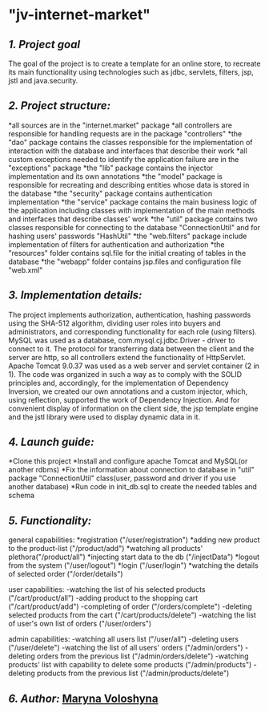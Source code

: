 **"jv-internet-market"** 
=====================

***1. Project goal***
-----------------------------------
The goal of the project is to create a template for an online store, to recreate its main functionality using technologies such as jdbc, servlets, filters, jsp,
jstl and java.security.
 
***2. Project structure:***
-----------------------------------
*all sources are in the "internet.market" package
*all controllers are responsible for handling requests are in the package "controllers"
*the "dao" package contains the classes responsible for the implementation of interaction with the database and interfaces that describe their work
*all custom exceptions needed to identify the application failure are in the "exceptions" package
*the "lib" package contains the injector implementation and its own annotations
*the "model" package is responsible for recreating and describing entities whose data is stored in the database
*the "security" package contains authentication implementation
*the "service" package contains the main business logic of the application including classes with implementation of the main methods and interfaces that describe classes' work
*the "util" package contains two classes responsible for connecting to the database "ConnectionUtil" and for hashing users' passwords "HashUtil"
*the "web.filters" package include implementation of filters for authentication and authorization
*the "resources" folder contains sql.file for the initial creating of tables in the database 
*the "webapp" folder contains jsp.files and configuration file "web.xml"

***3. Implementation details:***
-----------------------------------
The project implements authorization, authentication, hashing passwords using the SHA-512 algorithm, dividing user roles into buyers and administrators, 
and corresponding functionality for each role (using filters). MySQL was used as a database, com.mysql.cj.jdbc.Driver - driver to connect to it. 
The protocol for transferring data between the client and the server are http, so all controllers extend the functionality of HttpServlet. 
Apache Tomcat 9.0.37 was used as a web server and servlet container (2 in 1). The code was organized in such a way as to comply with the SOLID principles and,
accordingly, for the implementation of Dependency Inversion, we created our own annotations and a custom injector, which, using reflection, 
supported the work of Dependency Injection. And for convenient display of information on the client side, the jsp template engine and the jstl library were used
to display dynamic data in it.

***4. Launch guide:***
-----------------------------------
*Clone this project 
*Install and configure apache Tomcat and MySQL(or another rdbms) 
*Fix the information about connection to database in "util" package "ConnectionUtil" class(user, password and driver if you use another database)
*Run code in init_db.sql to create the needed tables and schema 

***5. Functionality:***
-----------------------------------
general capabilities:
*registration ("/user/registration")
*adding new product to the product-list ("/product/add")
*watching all products' plethora("/product/all")
*injecting start data to the db ("/injectData")
*logout from the system ("/user/logout")
*login ("/user/login")
*watching the details of selected order ("/order/details")

user capabilities:
-watching the list of his selected products ("/cart/product/all") 
-adding product to the shopping cart ("/cart/product/add")
-completing of order ("/orders/complete")
-deleting selected products from the cart ("/cart/products/delete")
-watching the list of user's own list of orders ("/user/orders")

admin capabilities:
-watching all users list ("/user/all")
-deleting users ("/user/delete")
-watching the list of all users' orders ("/admin/orders")
-deleting orders from the previous list ("/admin/orders/delete")
-watching products' list with capability to delete some products ("/admin/products")
-deleting products from the previous list ("/admin/products/delete")

***6. Author:*** [Maryna Voloshyna](https://github.com/voloshynamaryna11)
-----------------------------------
